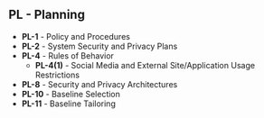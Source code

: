 ## PL - Planning


- **PL-1** - Policy and Procedures
- **PL-2** - System Security and Privacy Plans
- **PL-4** - Rules of Behavior
  - **PL-4(1)** - Social Media and External Site/Application Usage Restrictions
- **PL-8** - Security and Privacy Architectures
- **PL-10** - Baseline Selection
- **PL-11** - Baseline Tailoring